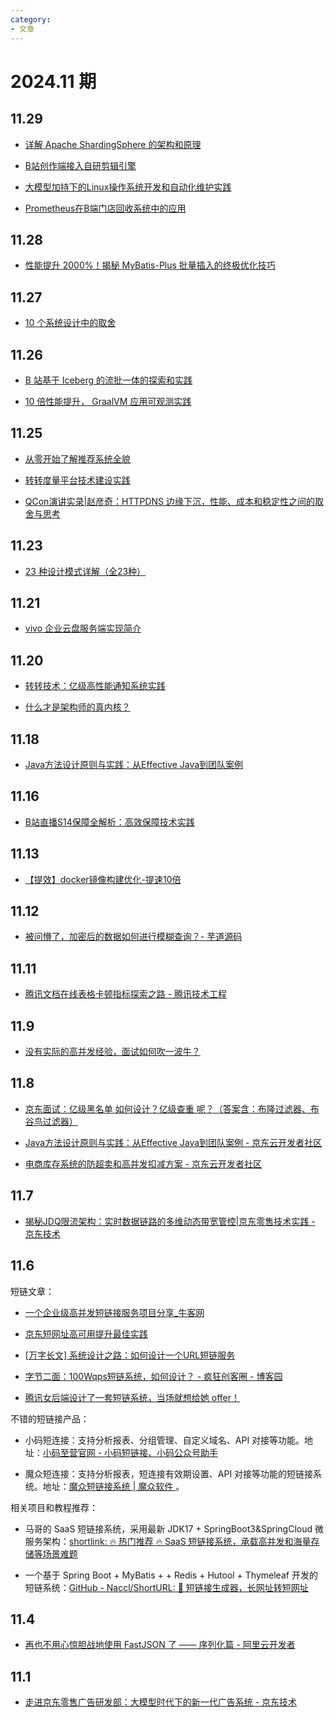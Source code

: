 ```yaml
---
category: 
- 文章
---
```


# 2024.11 期

<!-- more -->

## 11.29

- [详解 Apache ShardingSphere 的架构和原理](https://mp.weixin.qq.com/s/JVcfR_vNW5K6_kMhhIfC7w)

- [B站创作端接入自研剪辑引擎](https://mp.weixin.qq.com/s/LrzYdDrfozuX2xG_g3sN7w)

- [大模型加持下的Linux操作系统开发和自动化维护实践](https://mp.weixin.qq.com/s/dlKd0Xzckk7Oy74dHiZFlQ)

- [Prometheus在B端门店回收系统中的应用](https://mp.weixin.qq.com/s/Wqcv2IDNeVtesxb0LEyOxA)

## 11.28

- [性能提升 2000%！揭秘 MyBatis-Plus 批量插入的终极优化技巧](https://mp.weixin.qq.com/s/bmqRiv_LwZRgZDfiZInJpA)

## 11.27

- [10 个系统设计中的取舍](https://mp.weixin.qq.com/s/x6vrAf72JdfAIz3mPSo3gQ)

## 11.26

- [​B 站基于 Iceberg 的流批一体的探索和实践](https://mp.weixin.qq.com/s/CHZWcWao42_aI43U9c-A3g)

- [10 倍性能提升， GraalVM 应用可观测实践](https://mp.weixin.qq.com/s/Ov6LZegZ0-MwP9f9A9vlWw)

## 11.25

- [从零开始了解推荐系统全貌](https://mp.weixin.qq.com/s/n1PB5LGppaxlfRWx8WxhLg)

- [转转度量平台技术建设实践](https://mp.weixin.qq.com/s/sDE2U6e3N5_Om-ejrLYUZw)

- [QCon演讲实录|赵彦奇：HTTPDNS 边缘下沉，性能、成本和稳定性之间的取舍与思考](https://mp.weixin.qq.com/s/kSdVfpk_PHYYokLYHlp9Mg)

## 11.23

- [23 种设计模式详解（全23种）](https://blog.csdn.net/A1342772/article/details/91349142)

## 11.21

- [vivo 企业云盘服务端实现简介](https://mp.weixin.qq.com/s/Rti55K_KzMDZiyA3H2NJ8Q)

## 11.20

- [转转技术：亿级高性能通知系统实践](https://mp.weixin.qq.com/s/94zSJjCCeP5QnHKEL2oCTw)

- [什么才是架构师的真内核？](https://mp.weixin.qq.com/s/v3F1pBdG444I9_3pi-718Q)

## 11.18

- [Java方法设计原则与实践：从Effective Java到团队案例](https://mp.weixin.qq.com/s/bUHlzpCdpKAp6D98lcdWdA)

## 11.16

- [B站直播S14保障全解析：高效保障技术实践](https://mp.weixin.qq.com/s/Qci7QYgUtpvwsP8l7n1fpw)

## 11.13

- [【提效】docker镜像构建优化-提速10倍](https://mp.weixin.qq.com/s/qU6dSiMuH7xDHhTDCcLMhw)

## 11.12

- [被问懵了，加密后的数据如何进行模糊查询？- 芋道源码](https://mp.weixin.qq.com/s/MvNx-XjpMm7hcGx7Q-hPeQ)

## 11.11

- [腾讯文档在线表格卡顿指标探索之路 - 腾讯技术工程](https://mp.weixin.qq.com/s/JTL_x_07qfnIuMIum68m9Q)

## 11.9

- [没有实际的高并发经验，面试如何吹一波牛？](https://juejin.cn/post/7418085899718098944)

## 11.8

- [京东面试：亿级黑名单 如何设计？亿级查重 呢？（答案含：布隆过滤器、布谷鸟过滤器）](https://mp.weixin.qq.com/s/G4Y1u85eJL2gDEedi8_RZg)

- [Java方法设计原则与实践：从Effective Java到团队案例 - 京东云开发者社区](https://developer.jdcloud.com/article/4075)

- [电商库存系统的防超卖和高并发扣减方案 - 京东云开发者社区](https://developer.jdcloud.com/article/2840)

## 11.7

- [揭秘JDQ限流架构：实时数据链路的多维动态带宽管控|京东零售技术实践 - 京东技术](https://mp.weixin.qq.com/s/h6bKrgJsFFCdnj_76VUdEA)

## 11.6

短链文章：

- [一个企业级高并发短链接服务项目分享_牛客网](https://www.nowcoder.com/discuss/554974739119267840)

- [京东短网址高可用提升最佳实践](https://juejin.cn/post/7382344353068974115)

- [[万字长文] 系统设计之路：如何设计一个URL短链服务](https://mp.weixin.qq.com/s/HaOhvgtgbCJyNXp-DtgedQ)

- [字节二面：100Wqps短链系统，如何设计？ - 疯狂创客圈 - 博客园](https://www.cnblogs.com/crazymakercircle/p/17079830.html)

- [腾讯女后端设计了一套短链系统，当场就想给她 offer！](https://yuanjava.com/short-link-system/#%E4%B8%BA%E4%BB%80%E4%B9%88%E8%A6%81%E7%94%A8%E7%9F%AD%E9%93%BE%EF%BC%9F)

不错的短链接产品：

- 小码短连接：支持分析报表、分组管理、自定义域名、API 对接等功能。地址：[小码至营官网 - 小码短链接、小码公众号助手](https://xiaomark.com/)

- 魔众短连接：支持分析报表，短连接有效期设置、API 对接等功能的短链接系统。地址：[魔众短链接系统 | 魔众软件 ](https://www.tecmz.com/product/atlink)。

相关项目和教程推荐：

- 马哥的 SaaS 短链接系统，采用最新 JDK17 + SpringBoot3&SpringCloud 微服务架构：[shortlink: 🔥 热门推荐 🔥 SaaS 短链接系统，承载高并发和海量存储等场景难题](https://gitee.com/nageoffer/shortlink)

- 一个基于 Spring Boot + MyBatis + + Redis + Hutool + Thymeleaf 开发的短链系统：[GitHub - Naccl/ShortURL: 🔗 短链接生成器，长网址转短网址](https://github.com/Naccl/ShortURL)

## 11.4

- [再也不用心惊胆战地使用 FastJSON 了 —— 序列化篇 - 阿里云开发者](https://mp.weixin.qq.com/s/QuFcaQpVBonOuC_a_m2JQQ)

## 11.1

- [走进京东零售广告研发部：大模型时代下的新一代广告系统 - 京东技术](https://mp.weixin.qq.com/s/-zlXHsPxj1PQJqafQGI1Qw)
